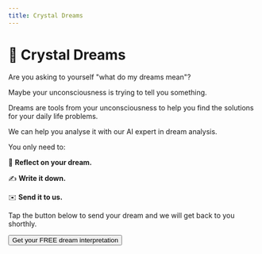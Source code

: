 ```yaml
---
title: Crystal Dreams
---
```


# **🔮 Crystal Dreams**

Are you asking to yourself "what do my dreams mean"?

Maybe your unconsciousness is trying to tell you something.

Dreams are tools from your unconsciousness to help you find the solutions for your daily life problems. 

We can help you analyse it with our AI expert in dream analysis.

You only need to:

🤔 **Reflect on your dream.**

✍️ **Write it down.** 

✉️ **Send it to us.**

Tap the button below to send your dream and we will get back to you shorthly.

<a href="https://gbv72db7eem.typeform.com/to/bSGnUlg7">
  <button type="button" class="btn btn-dark">
    Get your FREE dream interpretation
  </button>
</a>


